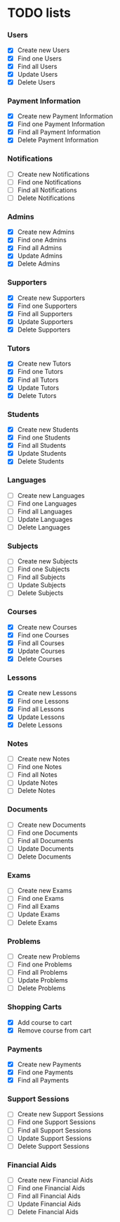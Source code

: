 # TODO lists

### Users

- [x] Create new Users
- [x] Find one Users
- [x] Find all Users
- [x] Update Users
- [x] Delete Users

### Payment Information

- [x] Create new Payment Information
- [x] Find one Payment Information
- [x] Find all Payment Information
- [x] Delete Payment Information

### Notifications

- [ ] Create new Notifications
- [ ] Find one Notifications
- [ ] Find all Notifications
- [ ] Delete Notifications

### Admins

- [x] Create new Admins
- [x] Find one Admins
- [x] Find all Admins
- [x] Update Admins
- [x] Delete Admins

### Supporters

- [x] Create new Supporters
- [x] Find one Supporters
- [x] Find all Supporters
- [x] Update Supporters
- [x] Delete Supporters

### Tutors

- [x] Create new Tutors
- [x] Find one Tutors
- [x] Find all Tutors
- [x] Update Tutors
- [x] Delete Tutors

### Students

- [x] Create new Students
- [x] Find one Students
- [x] Find all Students
- [x] Update Students
- [x] Delete Students

### Languages

- [ ] Create new Languages
- [ ] Find one Languages
- [ ] Find all Languages
- [ ] Update Languages
- [ ] Delete Languages

### Subjects

- [ ] Create new Subjects
- [ ] Find one Subjects
- [ ] Find all Subjects
- [ ] Update Subjects
- [ ] Delete Subjects

### Courses

- [x] Create new Courses
- [x] Find one Courses
- [x] Find all Courses
- [x] Update Courses
- [x] Delete Courses

### Lessons

- [x] Create new Lessons
- [x] Find one Lessons
- [x] Find all Lessons
- [x] Update Lessons
- [x] Delete Lessons

### Notes

- [ ] Create new Notes
- [ ] Find one Notes
- [ ] Find all Notes
- [ ] Update Notes
- [ ] Delete Notes

### Documents

- [ ] Create new Documents
- [ ] Find one Documents
- [ ] Find all Documents
- [ ] Update Documents
- [ ] Delete Documents

### Exams

- [ ] Create new Exams
- [ ] Find one Exams
- [ ] Find all Exams
- [ ] Update Exams
- [ ] Delete Exams

### Problems

- [ ] Create new Problems
- [ ] Find one Problems
- [ ] Find all Problems
- [ ] Update Problems
- [ ] Delete Problems

### Shopping Carts

- [x] Add course to cart
- [x] Remove course from cart

### Payments

- [x] Create new Payments
- [x] Find one Payments
- [x] Find all Payments

### Support Sessions

- [ ] Create new Support Sessions
- [ ] Find one Support Sessions
- [ ] Find all Support Sessions
- [ ] Update Support Sessions
- [ ] Delete Support Sessions

### Financial Aids

- [ ] Create new Financial Aids
- [ ] Find one Financial Aids
- [ ] Find all Financial Aids
- [ ] Update Financial Aids
- [ ] Delete Financial Aids
